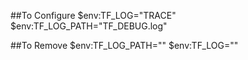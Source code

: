 ##To Configure
$env:TF_LOG="TRACE"
$env:TF_LOG_PATH="TF_DEBUG.log"

##To Remove
$env:TF_LOG_PATH=""
$env:TF_LOG=""
